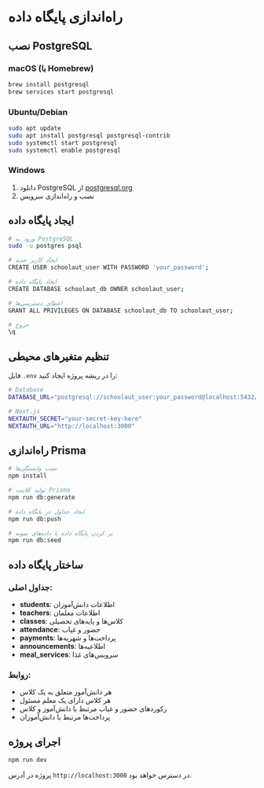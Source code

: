 # راه‌اندازی پایگاه داده

## نصب PostgreSQL

### macOS (با Homebrew)
```bash
brew install postgresql
brew services start postgresql
```

### Ubuntu/Debian
```bash
sudo apt update
sudo apt install postgresql postgresql-contrib
sudo systemctl start postgresql
sudo systemctl enable postgresql
```

### Windows
1. دانلود PostgreSQL از [postgresql.org](https://www.postgresql.org/download/windows/)
2. نصب و راه‌اندازی سرویس

## ایجاد پایگاه داده

```bash
# ورود به PostgreSQL
sudo -u postgres psql

# ایجاد کاربر جدید
CREATE USER schoolaut_user WITH PASSWORD 'your_password';

# ایجاد پایگاه داده
CREATE DATABASE schoolaut_db OWNER schoolaut_user;

# اعطای دسترسی‌ها
GRANT ALL PRIVILEGES ON DATABASE schoolaut_db TO schoolaut_user;

# خروج
\q
```

## تنظیم متغیرهای محیطی

فایل `.env` را در ریشه پروژه ایجاد کنید:

```bash
# Database
DATABASE_URL="postgresql://schoolaut_user:your_password@localhost:5432/schoolaut_db?schema=public"

# Next.js
NEXTAUTH_SECRET="your-secret-key-here"
NEXTAUTH_URL="http://localhost:3000"
```

## راه‌اندازی Prisma

```bash
# نصب وابستگی‌ها
npm install

# تولید کلاینت Prisma
npm run db:generate

# ایجاد جداول در پایگاه داده
npm run db:push

# پر کردن پایگاه داده با داده‌های نمونه
npm run db:seed
```

## ساختار پایگاه داده

### جداول اصلی:

- **students**: اطلاعات دانش‌آموزان
- **teachers**: اطلاعات معلمان  
- **classes**: کلاس‌ها و پایه‌های تحصیلی
- **attendance**: حضور و غیاب
- **payments**: پرداخت‌ها و شهریه‌ها
- **announcements**: اطلاعیه‌ها
- **meal_services**: سرویس‌های غذا

### روابط:
- هر دانش‌آموز متعلق به یک کلاس
- هر کلاس دارای یک معلم مسئول
- رکوردهای حضور و غیاب مرتبط با دانش‌آموز و کلاس
- پرداخت‌ها مرتبط با دانش‌آموزان

## اجرای پروژه

```bash
npm run dev
```

پروژه در آدرس `http://localhost:3000` در دسترس خواهد بود.
